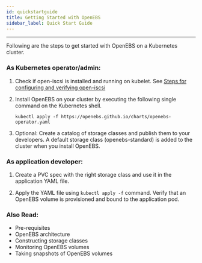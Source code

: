 ```yaml
---
id: quickstartguide
title: Getting Started with OpenEBS
sidebar_label: Quick Start Guide
---
```


------

Following are the steps to get started with OpenEBS on a Kubernetes cluster.

### As Kubernetes operator/admin:

1. Check if open-iscsi is installed and running on kubelet. See [Steps for configuring and verifying open-iscsi](https://docs.openebs.io/docs/prerequisites.html#steps-for-configuring-and-verifying-open-iscsi)

2. Install OpenEBS on your cluster by executing the following single command on the Kubernetes shell.

   ```
   kubectl apply -f https://openebs.github.io/charts/openebs-operator.yaml
   ```

3. Optional: Create a catalog of storage classes and publish them to your developers. A default storage class (openebs-standard) is added to the cluster when you install OpenEBS.

### As application developer:

1. Create a PVC spec with the right storage class and use it in the application YAML file.

2. Apply the YAML file using `kubectl apply -f` command. Verify that an OpenEBS volume is provisioned and bound to the application pod.


### Also Read:

- Pre-requisites 
- OpenEBS architecture
- Constructing storage classes
- Monitoring OpenEBS volumes
- Taking snapshots of OpenEBS volumes



<!-- Hotjar Tracking Code for https://docs.openebs.io -->
<script>
   (function(h,o,t,j,a,r){
       h.hj=h.hj||function(){(h.hj.q=h.hj.q||[]).push(arguments)};
       h._hjSettings={hjid:785693,hjsv:6};
       a=o.getElementsByTagName('head')[0];
       r=o.createElement('script');r.async=1;
       r.src=t+h._hjSettings.hjid+j+h._hjSettings.hjsv;
       a.appendChild(r);
   })(window,document,'https://static.hotjar.com/c/hotjar-','.js?sv=');
</script>
